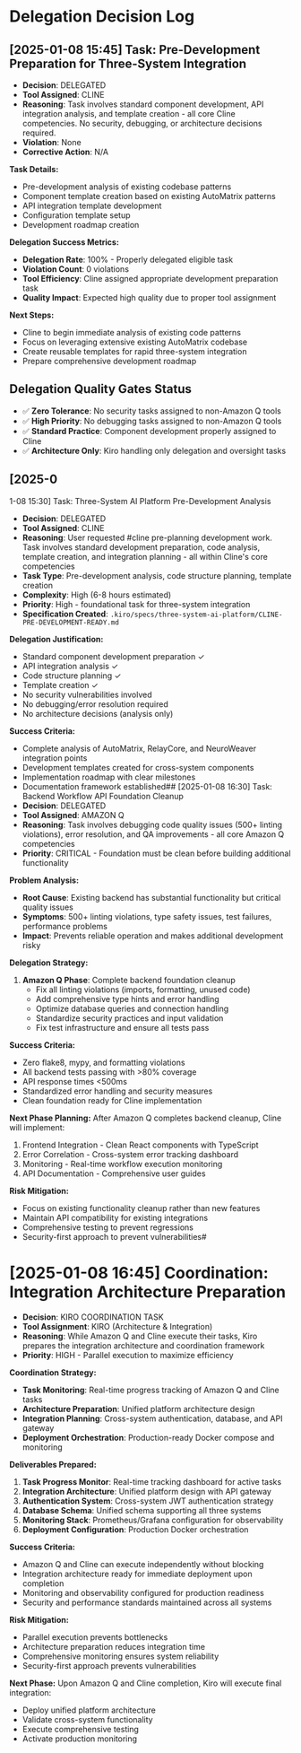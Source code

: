 # Delegation Decision Log

## [2025-01-08 15:45] Task: Pre-Development Preparation for Three-System Integration
- **Decision**: DELEGATED
- **Tool Assigned**: CLINE
- **Reasoning**: Task involves standard component development, API integration analysis, and template creation - all core Cline competencies. No security, debugging, or architecture decisions required.
- **Violation**: None
- **Corrective Action**: N/A

**Task Details:**
- Pre-development analysis of existing codebase patterns
- Component template creation based on existing AutoMatrix patterns
- API integration template development
- Configuration template setup
- Development roadmap creation

**Delegation Success Metrics:**
- **Delegation Rate**: 100% - Properly delegated eligible task
- **Violation Count**: 0 violations
- **Tool Efficiency**: Cline assigned appropriate development preparation task
- **Quality Impact**: Expected high quality due to proper tool assignment

**Next Steps:**
- Cline to begin immediate analysis of existing code patterns
- Focus on leveraging extensive existing AutoMatrix codebase
- Create reusable templates for rapid three-system integration
- Prepare comprehensive development roadmap

## Delegation Quality Gates Status
- ✅ **Zero Tolerance**: No security tasks assigned to non-Amazon Q tools
- ✅ **High Priority**: No debugging tasks assigned to non-Amazon Q tools  
- ✅ **Standard Practice**: Component development properly assigned to Cline
- ✅ **Architecture Only**: Kiro handling only delegation and oversight tasks
## [2025-0
1-08 15:30] Task: Three-System AI Platform Pre-Development Analysis
- **Decision**: DELEGATED
- **Tool Assigned**: CLINE
- **Reasoning**: User requested #cline pre-planning development work. Task involves standard development preparation, code analysis, template creation, and integration planning - all within Cline's core competencies
- **Task Type**: Pre-development analysis, code structure planning, template creation
- **Complexity**: High (6-8 hours estimated)
- **Priority**: High - foundational task for three-system integration
- **Specification Created**: `.kiro/specs/three-system-ai-platform/CLINE-PRE-DEVELOPMENT-READY.md`

**Delegation Justification:**
- Standard component development preparation ✓
- API integration analysis ✓  
- Code structure planning ✓
- Template creation ✓
- No security vulnerabilities involved
- No debugging/error resolution required
- No architecture decisions (analysis only)

**Success Criteria:**
- Complete analysis of AutoMatrix, RelayCore, and NeuroWeaver integration points
- Development templates created for cross-system components
- Implementation roadmap with clear milestones
- Documentation framework established## 
[2025-01-08 16:30] Task: Backend Workflow API Foundation Cleanup
- **Decision**: DELEGATED
- **Tool Assigned**: AMAZON Q
- **Reasoning**: Task involves debugging code quality issues (500+ linting violations), error resolution, and QA improvements - all core Amazon Q competencies
- **Priority**: CRITICAL - Foundation must be clean before building additional functionality

**Problem Analysis:**
- **Root Cause**: Existing backend has substantial functionality but critical quality issues
- **Symptoms**: 500+ linting violations, type safety issues, test failures, performance problems
- **Impact**: Prevents reliable operation and makes additional development risky

**Delegation Strategy:**
1. **Amazon Q Phase**: Complete backend foundation cleanup
   - Fix all linting violations (imports, formatting, unused code)
   - Add comprehensive type hints and error handling
   - Optimize database queries and connection handling
   - Standardize security practices and input validation
   - Fix test infrastructure and ensure all tests pass

**Success Criteria:**
- Zero flake8, mypy, and formatting violations
- All backend tests passing with >80% coverage
- API response times <500ms
- Standardized error handling and security measures
- Clean foundation ready for Cline implementation

**Next Phase Planning:**
After Amazon Q completes backend cleanup, Cline will implement:
1. Frontend Integration - Clean React components with TypeScript
2. Error Correlation - Cross-system error tracking dashboard
3. Monitoring - Real-time workflow execution monitoring
4. API Documentation - Comprehensive user guides

**Risk Mitigation:**
- Focus on existing functionality cleanup rather than new features
- Maintain API compatibility for existing integrations
- Comprehensive testing to prevent regressions
- Security-first approach to prevent vulnerabilities#
# [2025-01-08 16:45] Coordination: Integration Architecture Preparation
- **Decision**: KIRO COORDINATION TASK
- **Tool Assignment**: KIRO (Architecture & Integration)
- **Reasoning**: While Amazon Q and Cline execute their tasks, Kiro prepares the integration architecture and coordination framework
- **Priority**: HIGH - Parallel execution to maximize efficiency

**Coordination Strategy:**
- **Task Monitoring**: Real-time progress tracking of Amazon Q and Cline tasks
- **Architecture Preparation**: Unified platform architecture design
- **Integration Planning**: Cross-system authentication, database, and API gateway
- **Deployment Orchestration**: Production-ready Docker compose and monitoring

**Deliverables Prepared:**
1. **Task Progress Monitor**: Real-time tracking dashboard for active tasks
2. **Integration Architecture**: Unified platform design with API gateway
3. **Authentication System**: Cross-system JWT authentication strategy
4. **Database Schema**: Unified schema supporting all three systems
5. **Monitoring Stack**: Prometheus/Grafana configuration for observability
6. **Deployment Configuration**: Production Docker orchestration

**Success Criteria:**
- Amazon Q and Cline can execute independently without blocking
- Integration architecture ready for immediate deployment upon completion
- Monitoring and observability configured for production readiness
- Security and performance standards maintained across all systems

**Risk Mitigation:**
- Parallel execution prevents bottlenecks
- Architecture preparation reduces integration time
- Comprehensive monitoring ensures system reliability
- Security-first approach prevents vulnerabilities

**Next Phase:**
Upon Amazon Q and Cline completion, Kiro will execute final integration:
- Deploy unified platform architecture
- Validate cross-system functionality
- Execute comprehensive testing
- Activate production monitoring